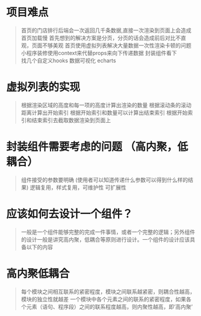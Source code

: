 #  项目难点
> 首页的门店排行后端会一次返回几千条数据,直接一次渲染到页面上会造成首页加载慢
> 首先想到的解决方案是分页，分页的话会造成前后对比不直观，页面不够美观
> 首页使用虚拟列表解决大量数据一次性渲染卡顿的问题
> 小程序装修使用context来代替props来向下传递数据
> 封装组件看下   
> 找几个自定义hooks
> 数据可视化 echarts

# 虚拟列表的实现
> 根据渲染区域的高度和每一项的高度计算出渲染的数量
> 根据滚动条的滚动距离计算出开始索引
> 根据开始索引和数量可以计算出结束索引
> 根据开始索引和结束索引去截取数据渲染到页面上

# 封装组件需要考虑的问题  （高内聚，低耦合）
> 组件接受的参数要明确  (使用者可以知道传递什么参数可以得到什么样的结果)
> 逻辑复用，样式复用，可维护性
> 可扩展性


# 应该如何去设计一个组件？
> 一般是一个组件能够完整的完成一件事情，或者一个完整的逻辑；另外组件的设计一般是讲究高内聚，低耦合等原则进行设计。一个组件的设计应该具备以下的内容


# 高内聚低耦合
> 每个模块之间相互联系的紧密程度，模块之间联系越紧密，则耦合性越高，模块的独立性就越差
> 一个模块中各个元素之间的联系的紧密程度，如果各个元素（语句、程序段）之间的联系程度越高，则内聚性越高，即‘高内聚’
